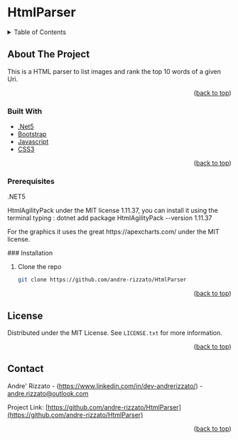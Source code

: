 # HtmlParser


<!-- TABLE OF CONTENTS -->
<details>
  <summary>Table of Contents</summary>
  <ol>
    <li>
      <a href="#about-the-project">About The Project</a>
    </li>
      <ul>
        <li><a href="#built-with">Built With</a></li>
        <li><a href="#prerequisites">Prerequisites</a></li>
        <li><a href="#license">License</a></li>
        <li><a href="#contact">Contact</a></li>
      </ul>
  </ol>
</details>

<!-- ABOUT THE PROJECT -->
## About The Project

This is a HTML parser to list images and rank the top 10 words of a given Uri.

<p align="right">(<a href="#top">back to top</a>)</p>



### Built With


* [.Net5](https://docs.microsoft.com/en-us/dotnet/core/dotnet-five)
* [Bootstrap](https://getbootstrap.com)
* [Javascript](https://www.javascript.com/)
* [CSS3](https://www.w3.org/Style/CSS/Overview.en.html)

<p align="right">(<a href="#top">back to top</a>)</p>


### Prerequisites
<p>.NET5 
<p>HtmlAgilityPack under the MIT license 1.11.37, you can install it using the terminal typing :
dotnet add package HtmlAgilityPack --version 1.11.37
<p>For the graphics it uses the great https://apexcharts.com/ under the MIT license.
<p>
### Installation

1. Clone the repo
   ```sh
   git clone https://github.com/andre-rizzato/HtmlParser
   ```

<p align="right">(<a href="#top">back to top</a>)</p>


<!-- LICENSE -->
## License

Distributed under the MIT License. See `LICENSE.txt` for more information.

<p align="right">(<a href="#top">back to top</a>)</p>



<!-- CONTACT -->
## Contact

Andre' Rizzato - (https://www.linkedin.com/in/dev-andrerizzato/) - andre.rizzato@outlook.com

Project Link: [https://github.com/andre-rizzato/HtmlParser](https://github.com/andre-rizzato/HtmlParser)

<p align="right">(<a href="#top">back to top</a>)</p>


